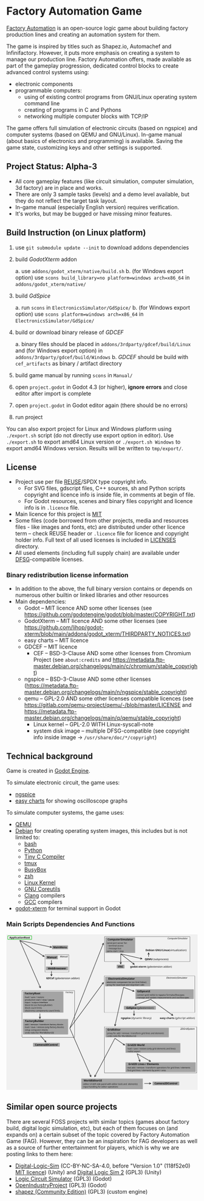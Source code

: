<!--
SPDX-FileCopyrightText: Robert Ryszard Paciorek <rrp@opcode.eu.org>
SPDX-License-Identifier: MIT
-->

# Factory Automation Game

[Factory Automation](https://github.com/dragons-labs/FactoryAutomationGame/) is an open-source logic game about building factory production lines and creating an automation system for them.

The game is inspired by titles such as Shapez.io, Automachef and Infinifactory. However, it puts more emphasis on creating a system to manage our production line.
Factory Automation offers, made available as part of the gameplay progression, dedicated control blocks to create advanced control systems using:

* electronic components
* programmable computers:
  * using of existing control programs from GNU/Linux operating system command line
  * creating of programs in C and Pythons
  * networking multiple computer blocks with TCP/IP

The game offers full simulation of electronic circuits (based on ngspice) and computer systems (based on QEMU and GNU/Linux). In-game manual (about basics of electronics and programming) is available. Saving the game state, customizing keys and other settings is supported.

## Project Status: Alpha-3

* All core gameplay features (like circuit simulation, computer simulation, 3d factory) are in place and works.
* There are only 3 sample tasks (levels) and a demo level available, but they do not reflect the target task layout.
* In-game manual (especially English version) requires verification.
* It's works, but may be bugged or have missing minor features.

## Build Instruction (on Linux platform)

1. use `git submodule update --init` to download addons dependencies
2. build *GodotXterm* addon

    a. use `addons/godot_xterm/native/build.sh`
    b. (for Windows export option) use `scons build_library=no platform=windows arch=x86_64` in `addons/godot_xterm/native/`

3. build *GdSpice*

    a. run `scons` in `ElectronicsSimulator/GdSpice/`
    b. (for Windows export option) use `scons platform=windows arch=x86_64` in `ElectronicsSimulator/GdSpice/`

4. build or download binary release of *GDCEF*

    a. binary files should be placed in `addons/3rdparty/gdcef/build/Linux` and (for Windows export option) in `addons/3rdparty/gdcef/build/Windows`
    b. *GDCEF* should be build with `cef_artifacts` as binary / artifact directory

5. build game manual by running `scons` in `Manual/`
6. open `project.godot` in Godot 4.3 (or higher), **ignore errors** and close editor after import is complete
7. open `project.godot` in Godot editor again (there should be no errors)
8. run project

You can also export project for Linux and Windows platform using `./export.sh` script (do not directly use export option in editor).
Use `./export.sh` to export amd64 Linux version or `./export.sh Windows` to export amd64 Windows version.
Results will be written to `tmp/export/`.

## License

* Project use per file [REUSE](https://reuse.software/)/SPDX type copyright info.
  * For SVG files, gdscript files, C++ sources, sh and Python scripts copyright and licence info is inside file, in comments at begin of file.
  * For Godot resources, scenes and binary files copyright and licence info is in `.licence` file.
* Main licence for this project is [MIT](LICENSE)
* Some files (code borrowed from other projects, media and resources files - like images and fonts, etc) are distributed under other licence term – check REUSE header or `.licence` file for licence and copyright holder info.
  Full text of all used licenses is included in [LICENSES](LICENSES/) directory.
* All used elements (including full supply chain) are available under [DFSG](https://www.debian.org/social_contract.pl.html#guidelines)-compatible licenses.

### Binary redistribution license information

* In addition to the above, the full binary version contains or depends on numerous other builtin or linked libraries and other resources
* Main dependencies:
  * Godot – MIT licence AND some other licenses (see https://github.com/godotengine/godot/blob/master/COPYRIGHT.txt)
  * GodotXterm – MIT licence AND some other licenses (see https://github.com/lihop/godot-xterm/blob/main/addons/godot_xterm/THIRDPARTY_NOTICES.txt)
  * easy charts – MIT licence
  * GDCEF – MIT licence
    * CEF – BSD-3-Clause AND some other licenses from Chromium Project (see `about:credits` and https://metadata.ftp-master.debian.org/changelogs/main/c/chromium/stable_copyright)
  * ngspice – BSD-3-Clause AND some other licenses (https://metadata.ftp-master.debian.org/changelogs/main/n/ngspice/stable_copyright)
  * qemu – GPL-2.0 AND some other licenses compatible licences (see https://gitlab.com/qemu-project/qemu/-/blob/master/LICENSE and https://metadata.ftp-master.debian.org/changelogs/main/q/qemu/stable_copyright)
    * Linux kernel – GPL-2.0 WITH Linux-syscall-note
    * system disk image – multiple DFSG-compatible (see copyright info inside image → `/usr/share/doc/*/copyright`)

## Technical background

Game is created in [Godot Engine](https://godotengine.org/).

To simulate electronic circuit, the game uses:

* [ngspice](https://ngspice.sourceforge.io/)
* [easy charts](https://github.com/fenix-hub/godot-engine.easy-charts) for showing oscilloscope graphs

To simulate computer systems, the game uses:

* [QEMU](https://www.qemu.org/)
* [Debian](https://www.debian.org/) for creating operating system images, this includes but is not limited to:
  * [bash](https://www.gnu.org/software/bash/)
  * [Python](https://www.python.org/)
  * [Tiny C Compiler](https://bellard.org/tcc/)
  * [tmux](https://github.com/tmux/tmux/wiki)
  * [BusyBox](https://www.busybox.net/)
  * [zsh](https://www.zsh.org/)
  * [Linux Kernel](https://kernel.org/)
  * [GNU Coreutils](https://www.gnu.org/software/coreutils/)
  * [Clang](https://clang.llvm.org/) compilers
  * [GCC](https://gcc.gnu.org/) compilers
* [godot-xterm](https://github.com/lihop/godot-xterm) for terminal support in Godot

### Main Scripts Dependencies And Functions

![image](MainScriptsDependenciesAndFunctions.svg)

## Similar open source projects

There are several FOSS projects with similar topics (games about factory build, digital logic simulation, etc), but each of them focuses on (and expands on) a certain subset of the topic covered by Factory Automation Game (FAG). However, they can be an inspiration for FAG developers as well as a source of further entertainment for players, which is why we are posting links to them here:

* [Digital-Logic-Sim](https://github.com/SebLague/Digital-Logic-Sim) (CC-BY-NC-SA-4.0, before "Version 1.0" (118f52e0) [MIT licence](https://github.com/SebLague/Digital-Logic-Sim/tree/118f52e0c329f61d3438b952c3420b72)) (Unity) and [Digital Logic Sim 2](https://github.com/UkrainianBanderasCat/Digital-Logic-Sim2) (GPL3) (Unity)
* [Logic Circuit Simulator](https://github.com/umutsevdi/Logic-Circuit-Simulator) (GPL3) (Godot)
* [OpenIndustryProject](https://github.com/Open-Industry-Project/Open-Industry-Project) (GPL3) (Godot)
* [shapez (Community Edition)](https://github.com/tobspr-games/shapez-community-edition) (GPL3) (custom engine)
